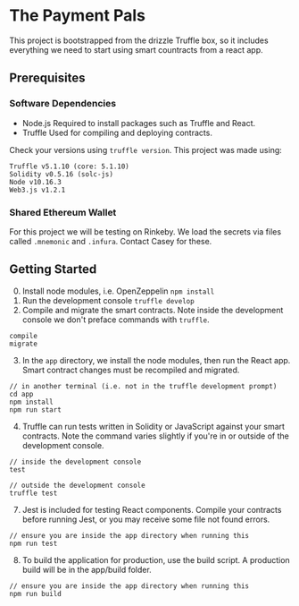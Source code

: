 # The Payment Pals
This project is bootstrapped from the drizzle Truffle box, so it includes everything we need to start using smart countracts from a react app.
## Prerequisites
### Software Dependencies
* Node.js
Required to install packages such as Truffle and React.
* Truffle
Used for compiling and deploying contracts.

Check your versions using `truffle version`. This project was made using:
```
Truffle v5.1.10 (core: 5.1.10)
Solidity v0.5.16 (solc-js)
Node v10.16.3
Web3.js v1.2.1
```

### Shared Ethereum Wallet
For this project we will be testing on Rinkeby.
We load the secrets via files called `.mnemonic` and `.infura`. Contact Casey for these.


## Getting Started
0. Install node modules, i.e. OpenZeppelin
`npm install`
1. Run the development console
`truffle develop`
2. Compile and migrate the smart contracts. Note inside the development console we don't preface commands with `truffle`.
```
compile
migrate
```
3. In the `app` directory, we install the node modules, then  run the React app. Smart contract changes must be recompiled and migrated.
```
// in another terminal (i.e. not in the truffle development prompt)
cd app
npm install
npm run start
```
4. Truffle can run tests written in Solidity or JavaScript against your smart contracts. Note the command varies slightly if you're in or outside of the development console.
```
// inside the development console
test

// outside the development console
truffle test
```
7. Jest is included for testing React components. Compile your contracts before running Jest, or you may receive some file not found errors.
```
// ensure you are inside the app directory when running this
npm run test
```
8. To build the application for production, use the build script. A production build will be in the app/build folder.
```
// ensure you are inside the app directory when running this
npm run build
```
